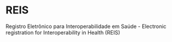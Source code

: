 # REIS
Registro Eletrônico para Interoperabilidade em Saúde - Electronic registration for Interoperability in Health (REIS)
